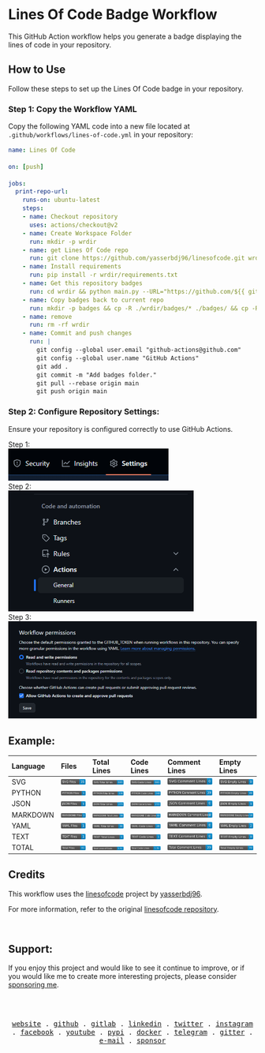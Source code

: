 # Lines Of Code Badge Workflow

This GitHub Action workflow helps you generate a badge displaying the lines of code in your repository.

## How to Use

Follow these steps to set up the Lines Of Code badge in your repository.

### Step 1: Copy the Workflow YAML

Copy the following YAML code into a new file located at `.github/workflows/lines-of-code.yml` in your repository:


```yml
name: Lines Of Code

on: [push]

jobs:
  print-repo-url:
    runs-on: ubuntu-latest
    steps:
    - name: Checkout repository
      uses: actions/checkout@v2
    - name: Create Workspace Folder
      run: mkdir -p wrdir
    - name: get Lines Of Code repo
      run: git clone https://github.com/yasserbdj96/linesofcode.git wrdir
    - name: Install requirements
      run: pip install -r wrdir/requirements.txt
    - name: Get this repository badges 
      run: cd wrdir && python main.py --URL="https://github.com/${{ github.repository }}"
    - name: Copy badges back to current repo     
      run: mkdir -p badges && cp -R ./wrdir/badges/* ./badges/ && cp -R ./wrdir/badges.md ./badges.md
    - name: remove
      run: rm -rf wrdir
    - name: Commit and push changes
      run: |
        git config --global user.email "github-actions@github.com"
        git config --global user.name "GitHub Actions"
        git add .
        git commit -m "Add badges folder."
        git pull --rebase origin main
        git push origin main
```

### Step 2: Configure Repository Settings:
Ensure your repository is configured correctly to use GitHub Actions.

Step 1:<br>
<img src="https://raw.githubusercontent.com/yasserbdj96/linesofcode/main/screenshot/1.png" alt="Repository Settings Step 1"><br>
Step 2:<br>
<img src="https://raw.githubusercontent.com/yasserbdj96/linesofcode/main/screenshot/2.png" alt="Repository Settings Step 2"><br>
Step 3:<br>
<img src="https://raw.githubusercontent.com/yasserbdj96/linesofcode/main/screenshot/3.png" alt="Repository Settings Step 3"><br>

## Example:

| Language   | Files                                          | Total Lines                                          | Code Lines                                          | Comment Lines                                          | Empty Lines                                          |
|:-----------|:-----------------------------------------------|:-----------------------------------------------------|:----------------------------------------------------|:-------------------------------------------------------|:-----------------------------------------------------|
| SVG        | <img src="badges/SVG/SVG_files.svg">           | <img src="badges/SVG/SVG_total_lines.svg">           | <img src="badges/SVG/SVG_code_lines.svg">           | <img src="badges/SVG/SVG_comment_lines.svg">           | <img src="badges/SVG/SVG_empty_lines.svg">           |
| PYTHON     | <img src="badges/PYTHON/PYTHON_files.svg">     | <img src="badges/PYTHON/PYTHON_total_lines.svg">     | <img src="badges/PYTHON/PYTHON_code_lines.svg">     | <img src="badges/PYTHON/PYTHON_comment_lines.svg">     | <img src="badges/PYTHON/PYTHON_empty_lines.svg">     |
| JSON       | <img src="badges/JSON/JSON_files.svg">         | <img src="badges/JSON/JSON_total_lines.svg">         | <img src="badges/JSON/JSON_code_lines.svg">         | <img src="badges/JSON/JSON_comment_lines.svg">         | <img src="badges/JSON/JSON_empty_lines.svg">         |
| MARKDOWN   | <img src="badges/MARKDOWN/MARKDOWN_files.svg"> | <img src="badges/MARKDOWN/MARKDOWN_total_lines.svg"> | <img src="badges/MARKDOWN/MARKDOWN_code_lines.svg"> | <img src="badges/MARKDOWN/MARKDOWN_comment_lines.svg"> | <img src="badges/MARKDOWN/MARKDOWN_empty_lines.svg"> |
| YAML       | <img src="badges/YAML/YAML_files.svg">         | <img src="badges/YAML/YAML_total_lines.svg">         | <img src="badges/YAML/YAML_code_lines.svg">         | <img src="badges/YAML/YAML_comment_lines.svg">         | <img src="badges/YAML/YAML_empty_lines.svg">         |
| TEXT       | <img src="badges/TEXT/TEXT_files.svg">         | <img src="badges/TEXT/TEXT_total_lines.svg">         | <img src="badges/TEXT/TEXT_code_lines.svg">         | <img src="badges/TEXT/TEXT_comment_lines.svg">         | <img src="badges/TEXT/TEXT_empty_lines.svg">         |
| TOTAL      | <img src="badges/total_files.svg">             | <img src="badges/total_lines.svg">                   | <img src="badges/total_code_lines.svg">             | <img src="badges/total_comment_lines.svg">             | <img src="badges/total_empty_lines.svg">             |

## Credits

This workflow uses the [linesofcode](https://github.com/yasserbdj96/linesofcode) project by [yasserbdj96](https://github.com/yasserbdj96).

For more information, refer to the original [linesofcode repository](https://github.com/yasserbdj96/linesofcode).


<br>
<h2>Support:</h2>
<p>If you enjoy this project and would like to see it continue to improve, or if you would like me to create more interesting projects, please consider <a href="https://github.com/sponsors/yasserbdj96">sponsoring me</a>.</p>
<br>
<br>

<p align="center">
  <samp>
    <a href="https://yasserbdj96.github.io/">website</a> .
    <a href="https://github.com/yasserbdj96">github</a> .
    <a href="https://gitlab.com/yasserbdj96">gitlab</a> .
    <a href="https://www.linkedin.com/in/yasserbdj96">linkedin</a> .
    <a href="https://twitter.com/yasserbdj96">twitter</a> .
    <a href="https://instagram.com/yasserbdj96">instagram</a> .
    <a href="https://www.facebook.com/yasserbdj96">facebook</a> .
    <a href="https://www.youtube.com/@yasserbdj96">youtube</a> .
    <a href="https://pypi.org/user/yasserbdj96">pypi</a> .
    <a href="https://hub.docker.com/u/yasserbdj96">docker</a> .
    <a href="https://t.me/yasserbdj96">telegram</a> .
    <a href="https://gitter.im/yasserbdj96/yasserbdj96">gitter</a> .
    <a href="mailto:yasser.bdj96@gmail.com">e-mail</a> .
    <a href="https://github.com/sponsors/yasserbdj96">sponsor</a>
  </samp>
</p>
